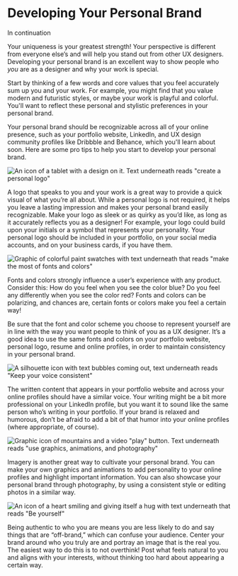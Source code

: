 # Developing Your Personal Brand
In continuation 

Your uniqueness is your greatest strength! Your perspective is different from everyone else’s and will help you stand out from other UX designers. Developing your personal brand is an excellent way to show people who _you_ are as a designer and why your work is special.

Start by thinking of a few words and core values that you feel accurately sum up you and your work. For example, you might find that you value modern and futuristic styles, or maybe your work is playful and colorful. You'll want to reflect these personal and stylistic preferences in your personal brand.

Your personal brand should be recognizable across all of your online presence, such as your portfolio website, LinkedIn, and UX design community profiles like Dribbble and Behance, which you'll learn about soon. Here are some pro tips to help you start to develop your personal brand.

![An icon of a tablet with a design on it. Text underneath reads "create a personal logo"](https://d3c33hcgiwev3.cloudfront.net/imageAssetProxy.v1/M30CUyE_TTW9AlMhP601Zg_93014a3431de463591878032de227f0c_UX_C1_M4_L3_R2_A.png?expiry=1646352000000&hmac=nXKNscuz4nFrAPucL0Oawi1SpxcuLcgidUtMUdTVeGs)

A logo that speaks to you and your work is a great way to provide a quick visual of what you’re all about. While a personal logo is not required, it helps you leave a lasting impression and makes your personal brand easily recognizable. Make your logo as sleek or as quirky as you’d like, as long as it accurately reflects you as a designer! For example, your logo could build upon your initials or a symbol that represents your personality. Your personal logo should be included in your portfolio, on your social media accounts, and on your business cards, if you have them. 

![Graphic of colorful paint swatches with text underneath that reads "make the most of fonts and colors"](https://d3c33hcgiwev3.cloudfront.net/imageAssetProxy.v1/cwSwOWbZSHSEsDlm2eh0rQ_b0ba619bbf6044fbadd3d6ae06d5d623_UX_C1_M4_L3_R2_D.png?expiry=1646352000000&hmac=hIkNivFqnCzhx-14gVq-972SrzA5Mz94ZIsC-HJes7o)

Fonts and colors strongly influence a user’s experience with any product. Consider this: How do you feel when you see the color blue? Do you feel any differently when you see the color red? Fonts and colors can be polarizing, and chances are, certain fonts or colors make you feel a certain way!

Be sure that the font and color scheme you choose to represent yourself are in line with the way you want people to think of you as a UX designer. It’s a good idea to use the same fonts and colors on your portfolio website, personal logo, resume and online profiles, in order to maintain consistency in your personal brand.

![A silhouette icon with text bubbles coming out, text underneath reads "Keep your voice consistent"](https://d3c33hcgiwev3.cloudfront.net/imageAssetProxy.v1/kPzWIQzoTm281iEM6B5t6A_51e895bc226f4a3cb1d9e182a7ce4b38_UX_C1_M4_L3_R2_E.png?expiry=1646352000000&hmac=kBMCyekDFLX4zt6_zPGG2-8sK_AAStbagMVkODhimRQ)

The written content that appears in your portfolio website and across your online profiles should have a similar voice. Your writing might be a bit more professional on your LinkedIn profile, but you want it to sound like the same person who’s writing in your portfolio. If your brand is relaxed and humorous, don’t be afraid to add a bit of that humor into your online profiles (where appropriate, of course).

![Graphic icon of mountains and a video "play" button. Text underneath reads "use graphics, animations, and photography"](https://d3c33hcgiwev3.cloudfront.net/imageAssetProxy.v1/h40g5QncRKWNIOUJ3PSlMg_816fc1a157094788a99e95e7bc7e80f4_UX_C1_M4_L3_R2_B.png?expiry=1646352000000&hmac=lubmzjysfbGII8oLt5RCtD3xPzjBhw8bcQrEScmyShY)

Imagery is another great way to cultivate your personal brand. You can make your own graphics and animations to add personality to your online profiles and highlight important information. You can also showcase your personal brand through photography, by using a consistent style or editing photos in a similar way.

![An icon of a heart smiling and giving itself a hug with text underneath that reads "Be yourself"](https://d3c33hcgiwev3.cloudfront.net/imageAssetProxy.v1/QYLD2xikSbqCw9sYpPm6Ow_0a95eac7d687488887ccf79419277d8d_UX_C1_M4_L3_R2_C.png?expiry=1646352000000&hmac=A12mzg7bdVn636I8g6AAWqnWL8NSHSBblgWyCScaycw)

Being authentic to who you are means you are less likely to do and say things that are “off-brand,” which can confuse your audience. Center your brand around who you truly are and portray an image that is the real you. The easiest way to do this is to not overthink! Post what feels natural to you and aligns with your interests, without thinking too hard about appearing a certain way.